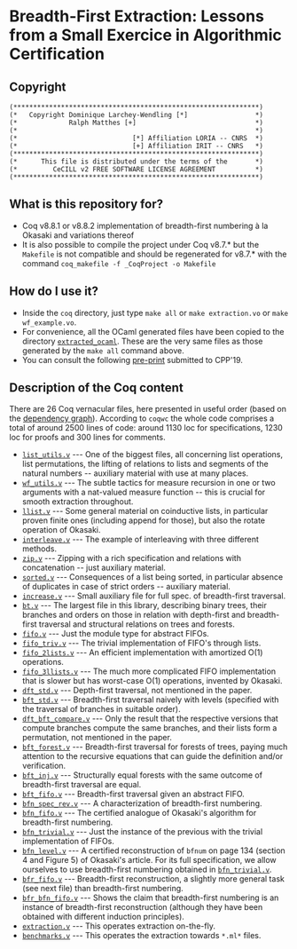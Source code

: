 # Breadth-First Extraction: Lessons from a Small Exercice in Algorithmic Certification

## Copyright

```
(**************************************************************)
(*   Copyright Dominique Larchey-Wendling [*]                 *)
(*             Ralph Matthes [+]                              *)
(*                                                            *)
(*                             [*] Affiliation LORIA -- CNRS  *)
(*                             [+] Affiliation IRIT -- CNRS   *)
(**************************************************************)
(*      This file is distributed under the terms of the       *)
(*         CeCILL v2 FREE SOFTWARE LICENSE AGREEMENT          *)
(**************************************************************)
```
## What is this repository for?

* Coq v8.8.1 or v8.8.2 implementation of breadth-first numbering à la Okasaki and variations thereof
* It is also possible to compile the project under Coq v8.7.* but the `Makefile` is not compatible
  and should be regenerated for v8.7.* with the command `coq_makefile -f _CoqProject -o Makefile`

## How do I use it?

* Inside the `coq` directory, just type `make all` or `make extraction.vo` or  `make wf_example.vo`.
* For convenience, all the OCaml generated files have been copied to the 
  directory [`extracted_ocaml`](extracted_ocaml). These are the very same files as those generated
  by the `make all` command above.
* You can consult the following [pre-print](https://members.loria.fr/DLarchey/files/papers/BFE_CPP19.pdf) submitted to CPP'19.

## Description of the Coq content

There are 26 Coq vernacular files, here presented in useful order (based on the [dependency graph](coq/dependency_graph.txt)). According to `coqwc` the whole code comprises a total of around 2500 lines of code: around 1130 loc for specifications, 1230 loc for proofs and 300 lines for comments.
  
* [`list_utils.v`](coq/list_utils.v) --- One of the biggest files, all concerning list operations, list permutations, the lifting of relations to lists and segments of the natural numbers -- auxiliary material with use at many places.
* [`wf_utils.v`](coq/wf_utils.v) --- The subtle tactics for measure recursion in one or two arguments with a nat-valued measure function -- this is crucial for smooth extraction throughout.
* [`llist.v`](coq/llist.v) --- Some general material on coinductive lists, in particular proven finite ones (including append for those), but also the rotate operation of Okasaki.
* [`interleave.v`](coq/interleave.v) --- The example of interleaving with three different methods.
* [`zip.v`](coq/zip.v) --- Zipping with a rich specification and relations with concatenation -- just auxiliary material.
* [`sorted.v`](coq/sorted.v) --- Consequences of a list being sorted, in particular absence of duplicates in case of strict orders -- auxiliary material.
* [`increase.v`](coq/increase.v) --- Small auxiliary file for full spec. of breadth-first traversal.
* [`bt.v`](coq/bt.v) --- The largest file in this library, describing binary trees, their branches and orders on those in relation with depth-first and breadth-first traversal and structural relations on trees and forests.
* [`fifo.v`](coq/fifo.v) --- Just the module type for abstract FIFOs.
* [`fifo_triv.v`](coq/fifo_triv.v) --- The trivial implementation of FIFO's through lists.
* [`fifo_2lists.v`](coq/fifo_2lists.v) --- An efficient implementation with amortized O(1) operations.
* [`fifo_3llists.v`](coq/fifo_3llists.v) --- The much more complicated FIFO implementation that is slower but has worst-case O(1) operations, invented by Okasaki.
* [`dft_std.v`](coq/dft_std.v) --- Depth-first traversal, not mentioned in the paper.
* [`bft_std.v`](coq/bft_std.v) --- Breadth-first traversal naively with levels (specified with the traversal of branches in suitable order).
* [`dft_bft_compare.v`](coq/dft_bft_compare.v) --- Only the result that the respective versions that compute branches compute the same branches, and their lists form a permutation, not mentioned in the paper.
* [`bft_forest.v`](coq/bft_forest.v) --- Breadth-first traversal for forests of trees, paying much attention to the recursive equations that can guide the definition and/or verification.
* [`bft_inj.v`](coq/bft_inj.v) --- Structurally equal forests with the same outcome of breadth-first traversal are equal.
* [`bft_fifo.v`](coq/bft_fifo.v) --- Breadth-first traversal given an abstract FIFO.
* [`bfn_spec_rev.v`](coq/bfn_spec_rev.v) --- A characterization of breadth-first numbering.
* [`bfn_fifo.v`](coq/bfn_fifo.v) --- The certified analogue of Okasaki's algorithm for breadth-first numbering.
* [`bfn_trivial.v`](coq/bfn_trivial.v) --- Just the instance of the previous with the trivial implementation of FIFOs.
* [`bfn_level.v`](coq/bfn_level.v) --- A certified reconstruction of `bfnum` on page 134 (section 4 and Figure 5) of Okasaki's article. For its full specification, we allow ourselves to use breadth-first numbering obtained in [`bfn_trivial.v`](coq/bfn_trivial.v).
* [`bfr_fifo.v`](coq/bfr_fifo.v) --- Breadth-first reconstruction, a slightly more general task (see next file) than breadth-first numbering.
* [`bfr_bfn_fifo.v`](coq/bfr_bfn_fifo.v) --- Shows the claim that breadth-first numbering is an instance of breadth-first reconstruction (although they have been obtained with different induction principles).
* [`extraction.v`](coq/extraction.v) --- This operates extraction on-the-fly.
* [`benchmarks.v`](coq/benchmarks.v) --- This operates the extraction towards `*.ml*` files.
